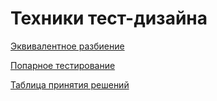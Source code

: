 # Техники тест-дизайна
[Эквивалентное разбиение](https://docs.google.com/spreadsheets/d/1uNTqTW58Q4MUtzw3d3KFxOopqaFzGUMZnahokqoSNLw/edit?gid=0#gid=0)

[Попарное тестирование](https://docs.google.com/spreadsheets/d/1A9LFeyUXSe7giJornbcP4Qu3vX0GjayZnEp5FHvW5rY/edit?gid=1618612150#gid=1618612150)

[Таблица принятия решений]()
